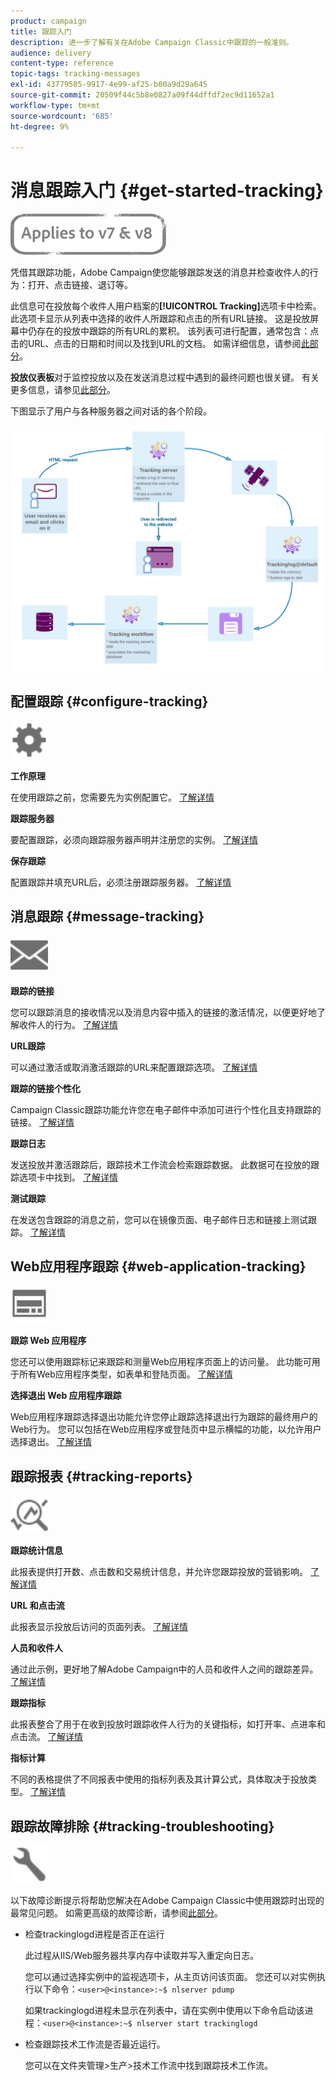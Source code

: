 ```yaml
---
product: campaign
title: 跟踪入门
description: 进一步了解有关在Adobe Campaign Classic中跟踪的一般准则。
audience: delivery
content-type: reference
topic-tags: tracking-messages
exl-id: 43779505-9917-4e99-af25-b00a9d29a645
source-git-commit: 20509f44c5b8e0827a09f44dffdf2ec9d11652a1
workflow-type: tm+mt
source-wordcount: '685'
ht-degree: 9%

---
```


# 消息跟踪入门 {#get-started-tracking}

![](../../assets/common.svg)

凭借其跟踪功能，Adobe Campaign使您能够跟踪发送的消息并检查收件人的行为：打开、点击链接、退订等。

此信息可在投放每个收件人用户档案的&#x200B;**[!UICONTROL Tracking]**&#x200B;选项卡中检索。 此选项卡显示从列表中选择的收件人所跟踪和点击的所有URL链接。 这是投放屏幕中仍存在的投放中跟踪的所有URL的累积。 该列表可进行配置，通常包含：点击的URL、点击的日期和时间以及找到URL的文档。 如需详细信息，请参阅[此部分](../../platform/using/editing-a-profile.md#tracking-tab)。

**投放仪表板**&#x200B;对于监控投放以及在发送消息过程中遇到的最终问题也很关键。 有关更多信息，请参见[此部分](delivery-dashboard.md)。

下图显示了用户与各种服务器之间对话的各个阶段。

![](assets/tracking-diagram.png)

## 配置跟踪 {#configure-tracking}

<img src="assets/do-not-localize/icon-configure.svg" width="60px">

**工作原理**

在使用跟踪之前，您需要先为实例配置它。 [了解详情](../../installation/using/deploying-an-instance.md#operating-principle)

**跟踪服务器**

要配置跟踪，必须向跟踪服务器声明并注册您的实例。 [了解详情](../../installation/using/deploying-an-instance.md#tracking-server)

**保存跟踪**

配置跟踪并填充URL后，必须注册跟踪服务器。 [了解详情](../../installation/using/deploying-an-instance.md#saving-tracking)

## 消息跟踪 {#message-tracking}

<img src="assets/do-not-localize/icon-message-tracking.svg" width="60px">

**跟踪的链接**

您可以跟踪消息的接收情况以及消息内容中插入的链接的激活情况，以便更好地了解收件人的行为。 [了解详情](how-to-configure-tracked-links.md)

**URL跟踪**

可以通过激活或取消激活跟踪的URL来配置跟踪选项。 [了解详情](personalizing-url-tracking.md)

**跟踪的链接个性化**

Campaign Classic跟踪功能允许您在电子邮件中添加可进行个性化且支持跟踪的链接。 [了解详情](tracking-personalized-links.md)

**跟踪日志**

发送投放并激活跟踪后，跟踪技术工作流会检索跟踪数据。 此数据可在投放的跟踪选项卡中找到。 [了解详情](accessing-the-tracking-logs.md)

**测试跟踪**

在发送包含跟踪的消息之前，您可以在镜像页面、电子邮件日志和链接上测试跟踪。 [了解详情](testing-tracking.md)

## Web应用程序跟踪 {#web-application-tracking}

<img src="assets/do-not-localize/icon-web-app.svg" width="60px">

**跟踪 Web 应用程序**

您还可以使用跟踪标记来跟踪和测量Web应用程序页面上的访问量。 此功能可用于所有Web应用程序类型，如表单和登陆页面。 [了解详情](../../web/using/tracking-a-web-application.md)

**选择退出 Web 应用程序跟踪**

Web应用程序跟踪选择退出功能允许您停止跟踪选择退出行为跟踪的最终用户的Web行为。 您可以包括在Web应用程序或登陆页中显示横幅的功能，以允许用户选择退出。 [了解详情](../../web/using/web-application-tracking-opt-out.md)

## 跟踪报表 {#tracking-reports}

<img src="assets/do-not-localize/icon_monitor.svg" width="60px">

**跟踪统计信息**

此报表提供打开数、点击数和交易统计信息，并允许您跟踪投放的营销影响。 [了解详情](../../reporting/using/delivery-reports.md#tracking-statistics)

**URL 和点击流**

此报表显示投放后访问的页面列表。 [了解详情](../../reporting/using/delivery-reports.md#urls-and-click-streams)

**人员和收件人**

通过此示例，更好地了解Adobe Campaign中的人员和收件人之间的跟踪差异。 [了解详情](../../reporting/using/person-people-recipients.md)

**跟踪指标**

此报表整合了用于在收到投放时跟踪收件人行为的关键指标，如打开率、点进率和点击流。 [了解详情](../../reporting/using/delivery-reports.md#tracking-indicators)

**指标计算**

不同的表格提供了不同报表中使用的指标列表及其计算公式，具体取决于投放类型。 [了解详情](../../reporting/using/indicator-calculation.md)

## 跟踪故障排除 {#tracking-troubleshooting}

<img src="assets/do-not-localize/icon-troubleshooting.svg" width="60px">

以下故障诊断提示将帮助您解决在Adobe Campaign Classic中使用跟踪时出现的最常见问题。 如需更高级的故障诊断，请参阅[此部分](tracking-troubleshooting.md)。

* 检查trackinglogd进程是否正在运行

   此过程从IIS/Web服务器共享内存中读取并写入重定向日志。

   您可以通过选择实例中的监视选项卡，从主页访问该页面。 您还可以对实例执行以下命令：`<user>@<instance>:~$ nlserver pdump`

   如果trackinglogd进程未显示在列表中，请在实例中使用以下命令启动该进程：`<user>@<instance>:~$ nlserver start trackinglogd`

* 检查跟踪技术工作流是否最近运行。

   您可以在文件夹管理>生产>技术工作流中找到跟踪技术工作流。
